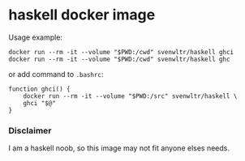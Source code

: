 haskell docker image
====================

Usage example:

    docker run --rm -it --volume "$PWD:/cwd" svenwltr/haskell ghci
    docker run --rm -it --volume "$PWD:/cwd" svenwltr/haskell ghc

or add command to `.bashrc`:

	function ghci() {
        docker run --rm -it --volume "$PWD:/src" svenwltr/haskell \
        ghci "$@"
    }



### Disclaimer

I am a haskell noob, so this image may not fit anyone elses needs.

